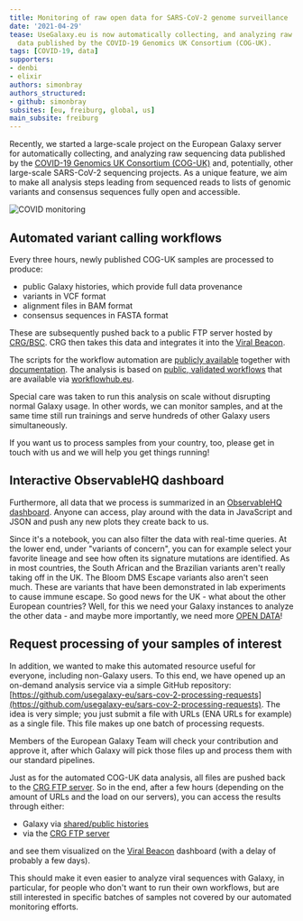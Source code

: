 ```yaml
---
title: Monitoring of raw open data for SARS-CoV-2 genome surveillance
date: '2021-04-29'
tease: UseGalaxy.eu is now automatically collecting, and analyzing raw sequencing
  data published by the COVID-19 Genomics UK Consortium (COG-UK).
tags: [COVID-19, data]
supporters:
- denbi
- elixir
authors: simonbray
authors_structured:
- github: simonbray
subsites: [eu, freiburg, global, us]
main_subsite: freiburg
---
```


Recently, we started a large-scale project on the European Galaxy server for automatically collecting,
and analyzing raw sequencing data published by the [COVID-19 Genomics UK Consortium (COG-UK)](https://www.cogconsortium.uk/) and, potentially, other large-scale SARS-CoV-2 sequencing projects. As a unique feature, we aim to make all analysis steps leading from sequenced reads to lists of genomic variants and consensus sequences fully open and accessible.

![COVID monitoring](/assets/media/2021-04-29-covid-monitoring.png)


## Automated variant calling workflows

Every three hours, newly published COG-UK samples are processed to produce:

* public Galaxy histories, which provide full data provenance
* variants in VCF format
* alignment files in BAM format
* consensus sequences in FASTA format

These are subsequently pushed back to a public FTP server hosted by [CRG/BSC](ftp://xfer13.crg.eu). CRG then takes this data and
integrates it into the [Viral Beacon](https://covid19beacon.crg.eu/).

The scripts for the workflow automation are [publicly available](https://github.com/usegalaxy-eu/ena-cog-uk-wfs) together with [documentation](https://github.com/usegalaxy-eu/ena-cog-uk-wfs/blob/main/docs/manual.md). The analysis is based on [public, validated workflows](https://www.biorxiv.org/content/10.1101/2021.03.25.437046v1) that are available via [workflowhub.eu](https://workflowhub.eu/).

Special care was taken to run this analysis on scale without disrupting normal Galaxy usage. In other words, we can monitor samples, and at the same time still run trainings and serve hundreds of other Galaxy users simultaneously.

If you want us to process samples from your country, too, please get in touch with us and we will help you get things running!


## Interactive ObservableHQ dashboard

Furthermore, all data that we process is summarized in an [ObservableHQ dashboard](https://observablehq.com/@spond/sars-cov-2-cog-uk). Anyone can access, play around with the data in JavaScript and JSON and push any new plots they create back to us.

Since it's a notebook, you can also filter the data with real-time queries. At the lower end, under "variants of concern", you can for example select your favorite lineage and see how often
its signature mutations are identified. As in most countries, the South African and the Brazilian variants aren't really taking off in the UK. The Bloom DMS Escape variants also aren't seen much. These are variants that have been demonstrated in lab experiments to cause immune escape. So good news for the UK - what about the other European countries? Well, for this we need your Galaxy instances to analyze the other data - and maybe more importantly, 
we need more [OPEN DATA](https://www.covid19dataportal.org/support-data-sharing-covid19)!


## Request processing of your samples of interest

In addition, we wanted to make this automated resource useful for everyone, including non-Galaxy users. To this end, we have opened up an on-demand analysis service via a simple GitHub repository: [https://github.com/usegalaxy-eu/sars-cov-2-processing-requests](https://github.com/usegalaxy-eu/sars-cov-2-processing-requests). The idea is very simple; you just submit a file with URLs (ENA URLs for example) as a single file. This file makes up one batch of processing requests.

Members of the European Galaxy Team will check your contribution and approve it, after which Galaxy will pick those files up and process them with our standard pipelines.

Just as for the automated COG-UK data analysis, all files are pushed back to the [CRG FTP server](ftp://xfer13.crg.eu/). So in the end, after a few hours (depending on the amount of URLs and the load on our servers), you can access the results through either:

* Galaxy via [shared/public histories](https://covid19.galaxyproject.org/genomics/global_platform/#processed-cog-uk-data)
* via the [CRG FTP server](ftp://xfer13.crg.eu/)

and see them visualized on the [Viral Beacon](https://covid19beacon.crg.eu) dashboard (with a delay of probably a few days).

This should make it even easier to analyze viral sequences with Galaxy, in particular, for people who don't want to run their own workflows,
but are still interested in specific batches of samples not covered by our automated monitoring efforts.



